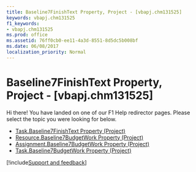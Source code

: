 ```yaml
---
title: Baseline7FinishText Property, Project - [vbapj.chm131525]
keywords: vbapj.chm131525
f1_keywords:
- vbapj.chm131525
ms.prod: office
ms.assetid: 76ff0cb0-ee11-4a3d-8551-8d5dc5b008bf
ms.date: 06/08/2017
localization_priority: Normal
---
```



# Baseline7FinishText Property, Project - [vbapj.chm131525]

Hi there! You have landed on one of our F1 Help redirector pages. Please select the topic you were looking for below.

- [Task.Baseline7FinishText Property (Project)](https://msdn.microsoft.com/library/c6e180bc-12de-2fae-cb12-86c5ee25549d%28Office.15%29.aspx)
- [Resource.Baseline7BudgetWork Property (Project)](https://msdn.microsoft.com/library/9869766a-d16a-ed5a-0823-cc06c6ed72bf%28Office.15%29.aspx)
- [Assignment.Baseline7BudgetWork Property (Project)](https://msdn.microsoft.com/library/0e21c0e9-8dca-91b4-6a63-d373eea6c7e9%28Office.15%29.aspx)
- [Task.Baseline7BudgetWork Property (Project)](https://msdn.microsoft.com/library/5525ca63-8bcc-abac-4784-eb4db3676e46%28Office.15%29.aspx)

[!include[Support and feedback](~/includes/feedback-boilerplate.md)]
